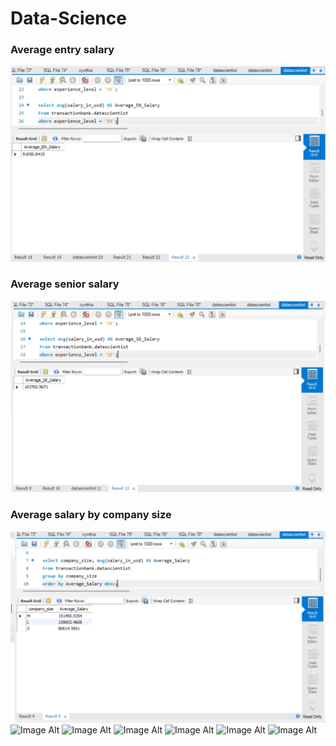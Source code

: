# Data-Science
### Average entry salary
![Image Alt](https://github.com/CynthiaBanjo/Data-Science/blob/main/Average%20EN%20Salary.png)
### Average senior salary
![Image Alt](https://github.com/CynthiaBanjo/Data-Science/blob/main/Average%20SE%20salary.png)
### Average salary by company size
![Image Alt](https://github.com/CynthiaBanjo/Data-Science/blob/main/Average%20Salary%20By%20Company%20Size.png)
![Image Alt]()
![Image Alt]()
![Image Alt]()
![Image Alt]()
![Image Alt]()
![Image Alt]()
